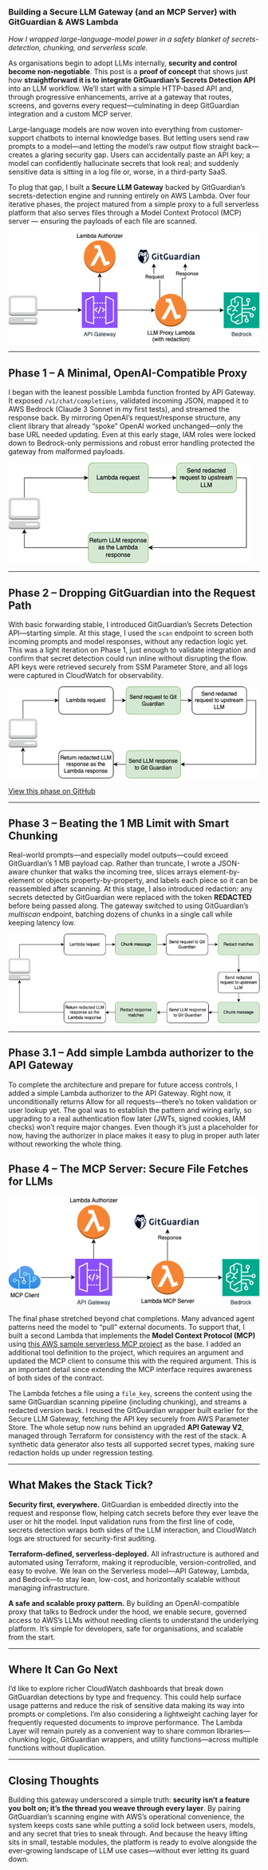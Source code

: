 
### Building a Secure LLM Gateway (and an MCP Server) with GitGuardian & AWS Lambda
*How I wrapped large-language-model power in a safety blanket of secrets-detection, chunking, and serverless scale.*

As organisations begin to adopt LLMs internally, **security and control become non-negotiable**. This post is a **proof of concept** that shows just how **straightforward it is to integrate GitGuardian’s Secrets Detection API** into an LLM workflow. We’ll start with a simple HTTP-based API and, through progressive enhancements, arrive at a gateway that routes, screens, and governs every request—culminating in deep GitGuardian integration and a custom MCP server.

Large-language models are now woven into everything from customer-support chatbots to internal knowledge bases. But letting users send raw prompts to a model—and letting the model’s raw output flow straight back—creates a glaring security gap. Users can accidentally paste an API key; a model can confidently hallucinate secrets that look real; and suddenly sensitive data is sitting in a log file or, worse, in a third-party SaaS.

To plug that gap, I built a **Secure LLM Gateway** backed by GitGuardian’s secrets-detection engine and running entirely on AWS Lambda. Over four iterative phases, the project matured from a simple proxy to a full serverless platform that also serves files through a Model Context Protocol (MCP) server — ensuring the payloads of each file are scanned.

![secure-llm-gateway-Phase-3.1.drawio.png](images/secure-llm-gateway-Phase-3.1.drawio.png)

---

## Phase&nbsp;1 – A Minimal, OpenAI-Compatible Proxy

I began with the leanest possible Lambda function fronted by API Gateway. It exposed `/v1/chat/completions`, validated incoming JSON, mapped it to AWS Bedrock (Claude 3 Sonnet in my first tests), and streamed the response back. By mirroring OpenAI’s request/response structure, any client library that already “spoke” OpenAI worked unchanged—only the base URL needed updating. Even at this early stage, IAM roles were locked down to Bedrock-only permissions and robust error handling protected the gateway from malformed payloads.

![secure-llm-gateway-Phase-1-flow.drawio.png](images/secure-llm-gateway-Phase-1-flow.drawio.png)

---

## Phase&nbsp;2 – Dropping GitGuardian into the Request Path

With basic forwarding stable, I introduced GitGuardian’s Secrets Detection API—starting simple. At this stage, I used the `scan` endpoint to screen both incoming prompts and model responses, without any redaction logic yet. This was a light iteration on Phase 1, just enough to validate integration and confirm that secret detection could run inline without disrupting the flow. API keys were retrieved securely from SSM Parameter Store, and all logs were captured in CloudWatch for observability.

![secure-llm-gateway-Phase-2-flow.drawio.png](images/secure-llm-gateway-Phase-2-flow.drawio.png)

[View this phase on GitHub](https://github.com/secronyx/secure-llm-gateway/tree/phase-2)


---

## Phase&nbsp;3 – Beating the 1 MB Limit with Smart Chunking

Real-world prompts—and especially model outputs—could exceed GitGuardian’s 1 MB payload cap. Rather than truncate, I wrote a JSON-aware chunker that walks the incoming tree, slices arrays element-by-element or objects property-by-property, and labels each piece so it can be reassembled after scanning. At this stage, I also introduced redaction: any secrets detected by GitGuardian were replaced with the token **REDACTED** before being passed along. The gateway switched to using GitGuardian’s *multiscan* endpoint, batching dozens of chunks in a single call while keeping latency low.

![secure-llm-gateway-Phase-3-flow.drawio.png](images/secure-llm-gateway-Phase-3-flow.drawio.png)

---

## Phase&nbsp;3.1 – Add simple Lambda authorizer to the API Gateway

To complete the architecture and prepare for future access controls, I added a simple Lambda authorizer to the API Gateway. Right now, it unconditionally returns Allow for all requests—there’s no token validation or user lookup yet. The goal was to establish the pattern and wiring early, so upgrading to a real authentication flow later (JWTs, signed cookies, IAM checks) won’t require major changes. Even though it’s just a placeholder for now, having the authorizer in place makes it easy to plug in proper auth later without reworking the whole thing.

## Phase&nbsp;4 – The MCP Server: Secure File Fetches for LLMs

![secure-llm-gateway-Phase-4.drawio.png](images/secure-llm-gateway-Phase-4.drawio.png)

The final phase stretched beyond chat completions. Many advanced agent patterns need the model to “pull” external documents. To support that, I built a second Lambda that implements the **Model Context Protocol (MCP)** using [this AWS sample serverless MCP project](https://github.com/aws-samples/sample-serverless-mcp-servers) as the base. I added an additional tool definition to the project, which requires an argument and updated the MCP client to consume this with the required argument. This is an important detail since extending the MCP interface requires awareness of both sides of the contract.

The Lambda fetches a file using a `file_key`, screens the content using the same GitGuardian scanning pipeline (including chunking), and streams a redacted version back. I reused the GitGuardian wrapper built earlier for the Secure LLM Gateway, fetching the API key securely from AWS Parameter Store. The whole setup now runs behind an upgraded **API Gateway V2**, managed through Terraform for consistency with the rest of the stack. A synthetic data generator also tests all supported secret types, making sure redaction holds up under regression testing.

---

## What Makes the Stack Tick?

**Security first, everywhere.**
GitGuardian is embedded directly into the request and response flow, helping catch secrets before they ever leave the user or hit the model. Input validation runs from the first line of code, secrets detection wraps both sides of the LLM interaction, and CloudWatch logs are structured for security-first auditing.

**Terraform-defined, serverless-deployed.**
All infrastructure is authored and automated using Terraform, making it reproducible, version-controlled, and easy to evolve. We lean on the Serverless model—API Gateway, Lambda, and Bedrock—to stay lean, low-cost, and horizontally scalable without managing infrastructure.

**A safe and scalable proxy pattern.**
By building an OpenAI-compatible proxy that talks to Bedrock under the hood, we enable secure, governed access to AWS’s LLMs without needing clients to understand the underlying platform. It’s simple for developers, safe for organisations, and scalable from the start.

---

## Where It Can Go Next

I’d like to explore richer CloudWatch dashboards that break down GitGuardian detections by type and frequency. This could help surface usage patterns and reduce the risk of sensitive data making its way into prompts or completions. I’m also considering a lightweight caching layer for frequently requested documents to improve performance. The Lambda Layer will remain purely as a convenient way to share common libraries—chunking logic, GitGuardian wrappers, and utility functions—across multiple functions without duplication.

---

## Closing Thoughts

Building this gateway underscored a simple truth: **security isn’t a feature you bolt on; it’s the thread you weave through every layer**. By pairing GitGuardian’s scanning engine with AWS’s operational convenience, the system keeps costs sane while putting a solid lock between users, models, and any secret that tries to sneak through. And because the heavy lifting sits in small, testable modules, the platform is ready to evolve alongside the ever-growing landscape of LLM use cases—without ever letting its guard down.
